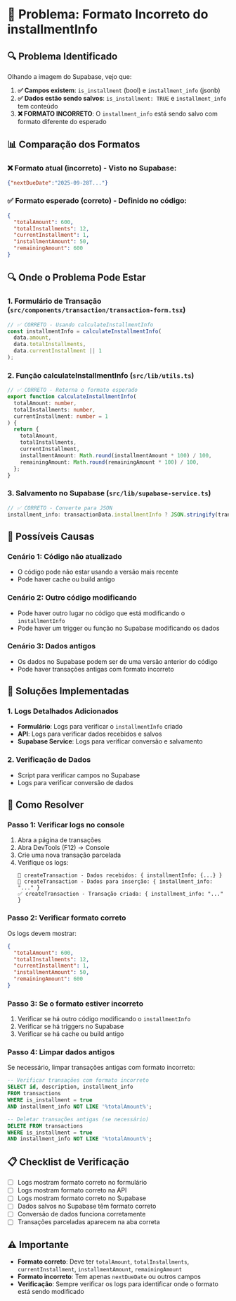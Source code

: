 # 🚨 Problema: Formato Incorreto do installmentInfo

## 🔍 **Problema Identificado**

Olhando a imagem do Supabase, vejo que:

1. **✅ Campos existem**: `is_installment` (bool) e `installment_info` (jsonb)
2. **✅ Dados estão sendo salvos**: `is_installment: TRUE` e `installment_info` tem conteúdo
3. **❌ FORMATO INCORRETO**: O `installment_info` está sendo salvo com formato diferente do esperado

## 📊 **Comparação dos Formatos**

### **❌ Formato atual (incorreto) - Visto no Supabase:**
```json
{"nextDueDate":"2025-09-28T..."}
```

### **✅ Formato esperado (correto) - Definido no código:**
```json
{
  "totalAmount": 600,
  "totalInstallments": 12,
  "currentInstallment": 1,
  "installmentAmount": 50,
  "remainingAmount": 600
}
```

## 🔍 **Onde o Problema Pode Estar**

### **1. Formulário de Transação** (`src/components/transaction/transaction-form.tsx`)
```typescript
// ✅ CORRETO - Usando calculateInstallmentInfo
const installmentInfo = calculateInstallmentInfo(
  data.amount,
  data.totalInstallments,
  data.currentInstallment || 1
);
```

### **2. Função calculateInstallmentInfo** (`src/lib/utils.ts`)
```typescript
// ✅ CORRETO - Retorna o formato esperado
export function calculateInstallmentInfo(
  totalAmount: number,
  totalInstallments: number,
  currentInstallment: number = 1
) {
  return {
    totalAmount,
    totalInstallments,
    currentInstallment,
    installmentAmount: Math.round(installmentAmount * 100) / 100,
    remainingAmount: Math.round(remainingAmount * 100) / 100,
  };
}
```

### **3. Salvamento no Supabase** (`src/lib/supabase-service.ts`)
```typescript
// ✅ CORRETO - Converte para JSON
installment_info: transactionData.installmentInfo ? JSON.stringify(transactionData.installmentInfo) : null
```

## 🚨 **Possíveis Causas**

### **Cenário 1: Código não atualizado**
- O código pode não estar usando a versão mais recente
- Pode haver cache ou build antigo

### **Cenário 2: Outro código modificando**
- Pode haver outro lugar no código que está modificando o `installmentInfo`
- Pode haver um trigger ou função no Supabase modificando os dados

### **Cenário 3: Dados antigos**
- Os dados no Supabase podem ser de uma versão anterior do código
- Pode haver transações antigas com formato incorreto

## 🔧 **Soluções Implementadas**

### **1. Logs Detalhados Adicionados**
- **Formulário**: Logs para verificar o `installmentInfo` criado
- **API**: Logs para verificar dados recebidos e salvos
- **Supabase Service**: Logs para verificar conversão e salvamento

### **2. Verificação de Dados**
- Script para verificar campos no Supabase
- Logs para verificar conversão de dados

## 🎯 **Como Resolver**

### **Passo 1: Verificar logs no console**
1. Abra a página de transações
2. Abra DevTools (F12) → Console
3. Crie uma nova transação parcelada
4. Verifique os logs:
   ```
   📝 createTransaction - Dados recebidos: { installmentInfo: {...} }
   📝 createTransaction - Dados para inserção: { installment_info: "..." }
   ✅ createTransaction - Transação criada: { installment_info: "..." }
   ```

### **Passo 2: Verificar formato correto**
Os logs devem mostrar:
```json
{
  "totalAmount": 600,
  "totalInstallments": 12,
  "currentInstallment": 1,
  "installmentAmount": 50,
  "remainingAmount": 600
}
```

### **Passo 3: Se o formato estiver incorreto**
1. Verificar se há outro código modificando o `installmentInfo`
2. Verificar se há triggers no Supabase
3. Verificar se há cache ou build antigo

### **Passo 4: Limpar dados antigos**
Se necessário, limpar transações antigas com formato incorreto:
```sql
-- Verificar transações com formato incorreto
SELECT id, description, installment_info 
FROM transactions 
WHERE is_installment = true 
AND installment_info NOT LIKE '%totalAmount%';

-- Deletar transações antigas (se necessário)
DELETE FROM transactions 
WHERE is_installment = true 
AND installment_info NOT LIKE '%totalAmount%';
```

## 📋 **Checklist de Verificação**

- [ ] Logs mostram formato correto no formulário
- [ ] Logs mostram formato correto na API
- [ ] Logs mostram formato correto no Supabase
- [ ] Dados salvos no Supabase têm formato correto
- [ ] Conversão de dados funciona corretamente
- [ ] Transações parceladas aparecem na aba correta

## ⚠️ **Importante**

- **Formato correto**: Deve ter `totalAmount`, `totalInstallments`, `currentInstallment`, `installmentAmount`, `remainingAmount`
- **Formato incorreto**: Tem apenas `nextDueDate` ou outros campos
- **Verificação**: Sempre verificar os logs para identificar onde o formato está sendo modificado 